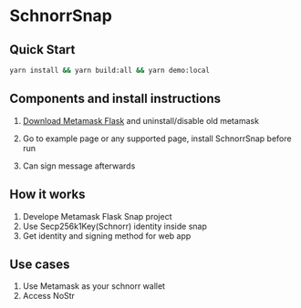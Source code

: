 # SchnorrSnap

## Quick Start

```bash
yarn install && yarn build:all && yarn demo:local
```

## Components and install instructions

1. [Download Metamask Flask](https://metamask.io/flask/)
   and uninstall/disable old metamask

2. Go to example page or any supported page, install SchnorrSnap before run

3. Can sign message afterwards

## How it works

1. Develope Metamask Flask Snap project
2. Use Secp256k1Key(Schnorr) identity inside snap
3. Get identity and signing method for web app

## Use cases

1. Use Metamask as your schnorr wallet
2. Access NoStr
